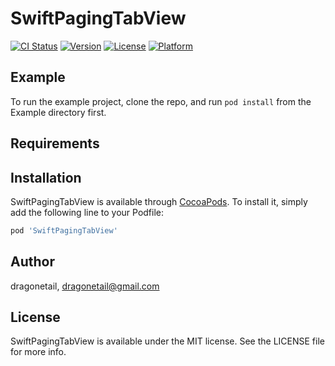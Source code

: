 # SwiftPagingTabView

[![CI Status](https://img.shields.io/travis/dragonetail/SwiftPagingTabView.svg?style=flat)](https://travis-ci.org/dragonetail/SwiftPagingTabView)
[![Version](https://img.shields.io/cocoapods/v/SwiftPagingTabView.svg?style=flat)](https://cocoapods.org/pods/SwiftPagingTabView)
[![License](https://img.shields.io/cocoapods/l/SwiftPagingTabView.svg?style=flat)](https://cocoapods.org/pods/SwiftPagingTabView)
[![Platform](https://img.shields.io/cocoapods/p/SwiftPagingTabView.svg?style=flat)](https://cocoapods.org/pods/SwiftPagingTabView)

## Example

To run the example project, clone the repo, and run `pod install` from the Example directory first.

## Requirements

## Installation

SwiftPagingTabView is available through [CocoaPods](https://cocoapods.org). To install
it, simply add the following line to your Podfile:

```ruby
pod 'SwiftPagingTabView'
```

## Author

dragonetail, dragonetail@gmail.com

## License

SwiftPagingTabView is available under the MIT license. See the LICENSE file for more info.

